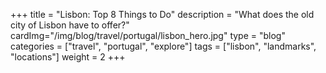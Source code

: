 +++
title = "Lisbon: Top 8 Things to Do"
description = "What does the old city of Lisbon have to offer?"
cardImg="/img/blog/travel/portugal/lisbon_hero.jpg"
type = "blog"
categories = ["travel", "portugal", "explore"]
tags = ["lisbon", "landmarks", "locations"]
weight = 2
+++